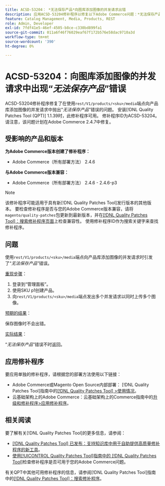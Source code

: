 ```yaml
---
title: ACSD-53204： *无法保存产品*向图库添加图像的并发请求出错
description: 应用ACSD-53204修补程序以修复以下Adobe Commerce问题：*无法保存产品*在使用rest/V1/products/&amp；lt；sku&amp；gt；/media端点向产品库添加图像的并发请求时会引发错误。
feature: Catalog Management, Media, Products, REST
role: Admin, Developer
exl-id: 7fdf41e5-46ef-4505-b8ce-c330bd899fa1
source-git-commit: 011a6f46f76029eaf67f172b576e58dac9710a3d
workflow-type: tm+mt
source-wordcount: '390'
ht-degree: 0%

---
```


# ACSD-53204：向图库添加图像的并发请求中出现“*无法保存产品*”错误

ACSD-53204修补程序修复了在使用`rest/V1/products/<sku>/media`端点向产品库添加图像的并发请求中抛出“*无法保存产品*”错误的问题。 安装[!DNL Quality Patches Tool (QPT)] 1.1.39时，此修补程序可用。 修补程序ID为ACSD-53204。 请注意，该问题计划在Adobe Commerce 2.4.7中修复。

## 受影响的产品和版本

**为Adobe Commerce版本创建了修补程序：**

* Adobe Commerce（所有部署方法） 2.4.6

**与Adobe Commerce版本兼容：**

* Adobe Commerce（所有部署方法） 2.4.6 - 2.4.6-p3

>[!NOTE]
>
>该修补程序可能适用于具有新[!DNL Quality Patches Tool]发行版本的其他版本。 要检查修补程序是否与您的Adobe Commerce版本兼容，请将`magento/quality-patches`包更新到最新版本，并在[[!DNL Quality Patches Tool]：搜索修补程序页面](https://experienceleague.adobe.com/tools/commerce-quality-patches/index.html?lang=zh-Hans)上检查兼容性。 使用修补程序ID作为搜索关键字来查找修补程序。

## 问题

使用`rest/V1/products/<sku>/media`端点向产品库添加图像的并发请求时引发了“*无法保存产品*”错误。

<u>重现步骤</u>：

1. 登录到“管理面板”。
1. 使用SKU p1创建产品。
1. 向`rest/V1/products/<sku>/media`端点发出多个并发请求以同时上传多个图像。

<u>预期的结果</u>：

保存图像时不会出错。

<u>实际结果</u>：

“*无法保存产品*”错误不时返回。

## 应用修补程序

要应用单独的修补程序，请根据您的部署方法使用以下链接：

* Adobe Commerce或Magento Open Source内部部署： [!DNL Quality Patches Tool]指南中的[[!DNL Quality Patches Tool] >使用情况](/help/tools/quality-patches-tool/usage.md)。
* 云基础架构上的Adobe Commerce：云基础架构上的Commerce指南中的[升级和修补程序>应用修补程序](https://experienceleague.adobe.com/docs/commerce-cloud-service/user-guide/develop/upgrade/apply-patches.html?lang=zh-Hans)。

## 相关阅读

要了解有关[!DNL Quality Patches Tool]的更多信息，请参阅：

* [[!DNL Quality Patches Tool] 已发布：支持知识库中用于自助提供高质量修补程序的新工具](https://experienceleague.adobe.com/zh-hans/docs/commerce-operations/tools/quality-patches-tool/quality-patches-tool-to-self-serve-quality-patches)。
* [使用[!UICONTROL Quality Patches Tool]指南中的 [!DNL Quality Patches Tool]](/help/tools/quality-patches-tool/patches-available-in-qpt/check-patch-for-magento-issue-with-magento-quality-patches.md)检查修补程序是否可用于您的Adobe Commerce问题。


有关QPT中其他可用修补程序的信息，请参阅[!DNL Quality Patches Tool]指南中的[[!DNL Quality Patches Tool]：搜索修补程序](https://experienceleague.adobe.com/tools/commerce-quality-patches/index.html?lang=zh-Hans)。
